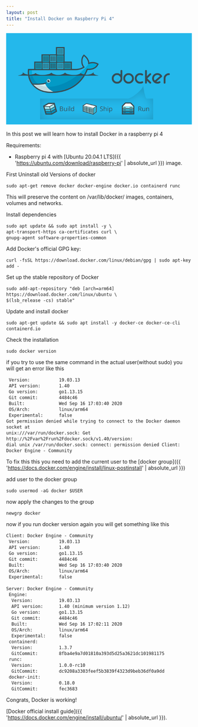```yaml
---
layout: post
title: "Install Docker on Raspberry Pi 4"
---
```

![Docker Image](/assets/images/docker-image.png)

In this post we will learn how to install Docker in a raspberry pi 4

Requirements:
* Raspberry pi 4 with [Ubuntu 20.04.1 LTS]({{ 'https://ubuntu.com/download/raspberry-pi' | absolute_url }}) image.

First Uninstall old Versions of docker

```shell
sudo apt-get remove docker docker-engine docker.io containerd runc
```

This will preserve the content on /var/lib/docker/ images, containers, volumes and networks.

Install dependencies

```shell
sudo apt update && sudo apt install -y \
apt-transport-https ca-certificates curl \
gnupg-agent software-properties-common
```

Add Docker's official GPG key:

```shell
curl -fsSL https://download.docker.com/linux/debian/gpg | sudo apt-key add -
```

Set up the stable repository of Docker
```shell
sudo add-apt-repository "deb [arch=arm64] https://download.docker.com/linux/ubuntu \
$(lsb_release -cs) stable"
```
Update and install docker
```shell
sudo apt-get update && sudo apt install -y docker-ce docker-ce-cli containerd.io
```
Check the installation
```shell
sudo docker version
```
if you try to use the same command in the actual user(without sudo) you will get an error like this
```shell
 Version:           19.03.13
 API version:       1.40
 Go version:        go1.13.15
 Git commit:        4484c46
 Built:             Wed Sep 16 17:03:40 2020
 OS/Arch:           linux/arm64
 Experimental:      false
Got permission denied while trying to connect to the Docker daemon socket at
unix:///var/run/docker.sock: Get http://%2Fvar%2Frun%2Fdocker.sock/v1.40/version:
dial unix /var/run/docker.sock: connect: permission denied Client: Docker Engine - Community
```
To fix this this you need to add the current user to the [docker group]({{ 'https://docs.docker.com/engine/install/linux-postinstall' | absolute_url }})

add user to the docker group
```shell
sudo usermod -aG docker $USER
```
now apply the changes to the group
```shell
newgrp docker
```
now if you run docker version again you will get something like this
```shell
Client: Docker Engine - Community
 Version:           19.03.13
 API version:       1.40
 Go version:        go1.13.15
 Git commit:        4484c46
 Built:             Wed Sep 16 17:03:40 2020
 OS/Arch:           linux/arm64
 Experimental:      false

Server: Docker Engine - Community
 Engine:
  Version:          19.03.13
  API version:      1.40 (minimum version 1.12)
  Go version:       go1.13.15
  Git commit:       4484c46
  Built:            Wed Sep 16 17:02:11 2020
  OS/Arch:          linux/arm64
  Experimental:     false
 containerd:
  Version:          1.3.7
  GitCommit:        8fba4e9a7d01810a393d5d25a3621dc101981175
 runc:
  Version:          1.0.0-rc10
  GitCommit:        dc9208a3303feef5b3839f4323d9beb36df0a9dd
 docker-init:
  Version:          0.18.0
  GitCommit:        fec3683
```
Congrats, Docker is working!

[Docker official install guide]({{ 'https://docs.docker.com/engine/install/ubuntu/' | absolute_url }}).

